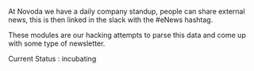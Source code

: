 At Novoda we have a daily company standup, people can share external news, this is then linked in the slack with the #eNews hashtag.

These modules are our hacking attempts to parse this data and come up with some type of newsletter.

Current Status : incubating
